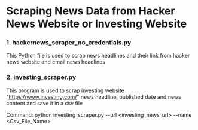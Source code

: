 # Scraping News Data from Hacker News Website or Investing Website

### 1. hackernews_scraper_no_credentials.py

This Python file is used to scrap news headlines and their link from hacker news website and email news headlines 

### 2. investing_scraper.py

This program is used to scrap investing website "https://www.investing.com/" news headline, published date and news content and save it in a csv file

Command:
python investing_scraper.py --url <investing_news_url> --name <Csv_File_Name>
